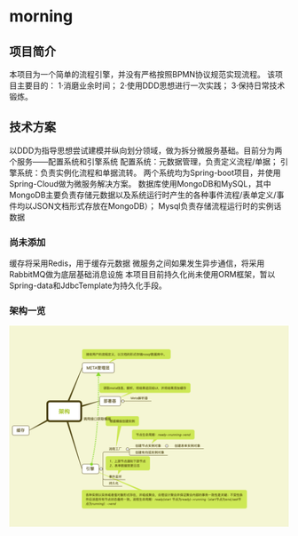 # morning

## 项目简介
本项目为一个简单的流程引擎，并没有严格按照BPMN协议规范实现流程。
该项目主要目的：
1·消磨业余时间；
2·使用DDD思想进行一次实践；
3·保持日常技术锻炼。


## 技术方案

以DDD为指导思想尝试建模并纵向划分领域，做为拆分微服务基础。目前分为两个服务——配置系统和引擎系统
配置系统：元数据管理，负责定义流程/单据；
引擎系统：负责实例化流程和单据流转。
两个系统均为Spring-boot项目，并使用Spring-Cloud做为微服务解决方案。
数据库使用MongoDB和MySQL，其中MongoDB主要负责存储元数据以及系统运行时产生的各种事件流程/表单定义/事件均以JSON文档形式存放在MongoDB）；
Mysql负责存储流程运行时的实例话数据

### 尚未添加

缓存将采用Redis，用于缓存元数据
微服务之间如果发生异步通信，将采用RabbitMQ做为底层基础消息设施
本项目目前持久化尚未使用ORM框架，暂以Spring-data和JdbcTemplate为持久化手段。

### 架构一览

![Image text](https://github.com/androip/morning/blob/master/framework.png)
